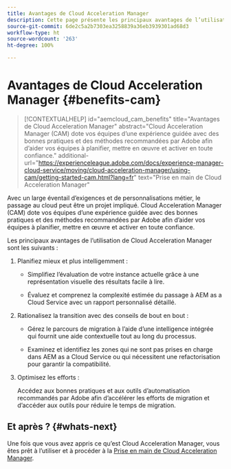 ```yaml
---
title: Avantages de Cloud Acceleration Manager
description: Cette page présente les principaux avantages de l’utilisation de Cloud Acceleration Manager.
source-git-commit: 6de2c5a2b7303ea3258839a36eb3939301ad68d3
workflow-type: ht
source-wordcount: '263'
ht-degree: 100%

---
```



# Avantages de Cloud Acceleration Manager {#benefits-cam}

>[!CONTEXTUALHELP]
>id="aemcloud_cam_benefits"
>title="Avantages de Cloud Acceleration Manager"
>abstract="Cloud Acceleration Manager (CAM) dote vos équipes d’une expérience guidée avec des bonnes pratiques et des méthodes recommandées par Adobe afin d’aider vos équipes à planifier, mettre en œuvre et activer en toute confiance."
>additional-url="https://experienceleague.adobe.com/docs/experience-manager-cloud-service/moving/cloud-acceleration-manager/using-cam/getting-started-cam.html?lang=fr" text="Prise en main de Cloud Acceleration Manager"

Avec un large éventail d’exigences et de personnalisations métier, le passage au cloud peut être un projet impliqué. Cloud Acceleration Manager (CAM) dote vos équipes d’une expérience guidée avec des bonnes pratiques et des méthodes recommandées par Adobe afin d’aider vos équipes à planifier, mettre en œuvre et activer en toute confiance.

Les principaux avantages de l’utilisation de Cloud Acceleration Manager sont les suivants :

1. Planifiez mieux et plus intelligemment :

   * Simplifiez l’évaluation de votre instance actuelle grâce à une représentation visuelle des résultats facile à lire.

   * Évaluez et comprenez la complexité estimée du passage à AEM as a Cloud Service avec un rapport personnalisé détaillé.

1. Rationalisez la transition avec des conseils de bout en bout :

   * Gérez le parcours de migration à l’aide d’une intelligence intégrée qui fournit une aide contextuelle tout au long du processus.

   * Examinez et identifiez les zones qui ne sont pas prises en charge dans AEM as a Cloud Service ou qui nécessitent une refactorisation pour garantir la compatibilité.

1. Optimisez les efforts :

   Accédez aux bonnes pratiques et aux outils d’automatisation recommandés par Adobe afin d’accélérer les efforts de migration et d’accéder aux outils pour réduire le temps de migration.

## Et après ? {#whats-next}

Une fois que vous avez appris ce qu’est Cloud Acceleration Manager, vous êtes prêt à l’utiliser et à procéder à la [Prise en main de Cloud Acceleration Manager](https://experienceleague.adobe.com/docs/experience-manager-cloud-service/moving/cloud-acceleration-manager/using-cam/getting-started-cam.html?lang=fr).